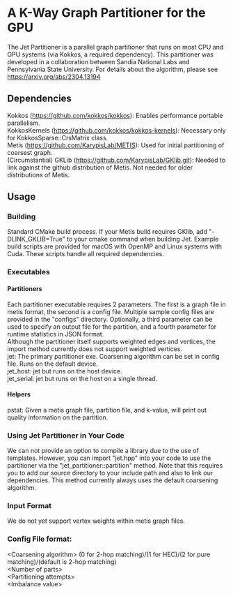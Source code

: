 # A K-Way Graph Partitioner for the GPU

The Jet Partitioner is a parallel graph partitioner that runs on most CPU and GPU systems (via Kokkos, a required dependency).
This partitioner was developed in a collaboration between Sandia National Labs and Pennsylvania State University.
For details about the algorithm, please see https://arxiv.org/abs/2304.13194

## Dependencies

Kokkos (https://github.com/kokkos/kokkos): Enables performance portable parallelism.  
KokkosKernels (https://github.com/kokkos/kokkos-kernels): Necessary only for KokkosSparse::CrsMatrix class.  
Metis (https://github.com/KarypisLab/METIS): Used for initial partitioning of coarsest graph.  
(Circumstantial) GKLib (https://github.com/KarypisLab/GKlib.git): Needed to link against the github distribution of Metis. Not needed for older distributions of Metis.

## Usage

### Building

Standard CMake build process. If your Metis build requires GKlib, add "-DLINK_GKLIB=True" to your cmake command when building Jet. Example build scripts are provided for macOS with OpenMP and Linux systems with Cuda. These scripts handle all required dependencies.

### Executables

#### Partitioners
Each partitioner executable requires 2 parameters. The first is a graph file in metis format, the second is a config file. Multiple sample config files are provided in the "configs" directory. Optionally, a third parameter can be used to specify an output file for the partition, and a fourth parameter for runtime statistics in JSON format.  
Although the partitioner itself supports weighted edges and vertices, the import method currently does not support weighted vertices.  
jet: The primary partitioner exe. Coarsening algorithm can be set in config file. Runs on the default device.  
jet\_host: jet but runs on the host device.  
jet\_serial: jet but runs on the host on a single thread.

#### Helpers
pstat: Given a metis graph file, partition file, and k-value, will print out quality information on the partition.

### Using Jet Partitioner in Your Code
We can not provide an option to compile a library due to the use of templates. However, you can import "jet.hpp" into your code to use the partitioner via the "jet\_partitioner::partition" method. Note that this requires you to add our source directory to your include path and also to link our dependencies. This method currently always uses the default coarsening algorithm.

### Input Format
We do not yet support vertex weights within metis graph files.

### Config File format:  
\<Coarsening algorithm\> (0 for 2-hop matching)/(1 for HEC)/(2 for pure matching)/(default is 2-hop matching)  
\<Number of parts\>  
\<Partitioning attempts\>  
\<Imbalance value\>  
